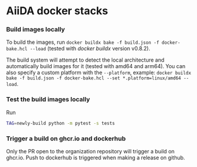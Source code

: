 # AiiDA docker stacks

### Build images locally

To build the images, run `docker buildx bake -f build.json -f docker-bake.hcl --load` (tested with *docker buildx* version v0.8.2).

The build system will attempt to detect the local architecture and automatically build images for it (tested with amd64 and arm64).
You can also specify a custom platform with the `--platform`, example: `docker buildx bake -f build.json -f docker-bake.hcl --set *.platform=linux/amd64 --load`.

### Test the build images locally

Run 

```bash
TAG=newly-build python -m pytest -s tests
```

### Trigger a build on ghcr.io and dockerhub

Only the PR open to the organization repository will trigger a build on ghcr.io.
Push to dockerhub is triggered when making a release on github.
